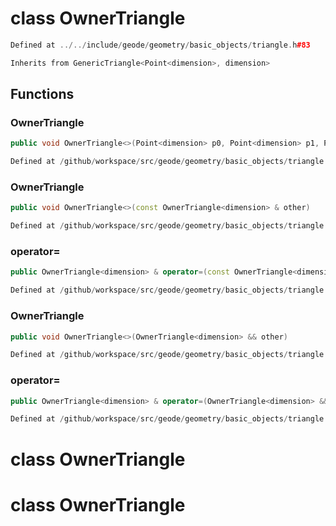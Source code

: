 # class OwnerTriangle

```cpp
Defined at ../../include/geode/geometry/basic_objects/triangle.h#83
```

```cpp
Inherits from GenericTriangle<Point<dimension>, dimension>
```



## Functions

### OwnerTriangle

```cpp
public void OwnerTriangle<>(Point<dimension> p0, Point<dimension> p1, Point<dimension> p2)
```

```cpp
Defined at /github/workspace/src/geode/geometry/basic_objects/triangle.cpp#264
```

### OwnerTriangle

```cpp
public void OwnerTriangle<>(const OwnerTriangle<dimension> & other)
```

```cpp
Defined at /github/workspace/src/geode/geometry/basic_objects/triangle.cpp#270
```

### operator=

```cpp
public OwnerTriangle<dimension> & operator=(const OwnerTriangle<dimension> & other)
```

```cpp
Defined at /github/workspace/src/geode/geometry/basic_objects/triangle.cpp#276
```

### OwnerTriangle

```cpp
public void OwnerTriangle<>(OwnerTriangle<dimension> && other)
```

```cpp
Defined at /github/workspace/src/geode/geometry/basic_objects/triangle.cpp#283
```

### operator=

```cpp
public OwnerTriangle<dimension> & operator=(OwnerTriangle<dimension> && other)
```

```cpp
Defined at /github/workspace/src/geode/geometry/basic_objects/triangle.cpp#289
```



# class OwnerTriangle

# class OwnerTriangle

